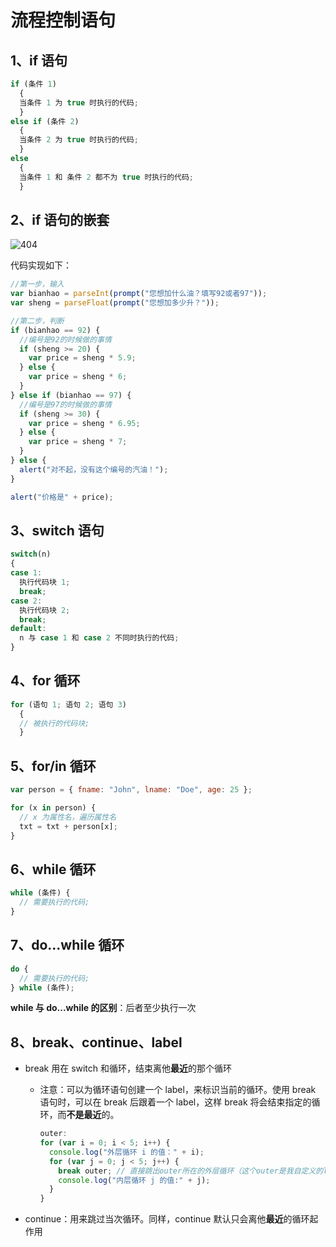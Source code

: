 # 流程控制语句

## 1、if 语句

```js
if (条件 1)
  {
  当条件 1 为 true 时执行的代码;
  }
else if (条件 2)
  {
  当条件 2 为 true 时执行的代码;
  }
else
  {
  当条件 1 和 条件 2 都不为 true 时执行的代码;
  }
```

## 2、if 语句的嵌套

![404](http://img.smyhvae.com/20180117_2232.png)

代码实现如下：

```js
//第一步，输入
var bianhao = parseInt(prompt("您想加什么油？填写92或者97"));
var sheng = parseFloat(prompt("您想加多少升？"));

//第二步，判断
if (bianhao == 92) {
  //编号是92的时候做的事情
  if (sheng >= 20) {
    var price = sheng * 5.9;
  } else {
    var price = sheng * 6;
  }
} else if (bianhao == 97) {
  //编号是97的时候做的事情
  if (sheng >= 30) {
    var price = sheng * 6.95;
  } else {
    var price = sheng * 7;
  }
} else {
  alert("对不起，没有这个编号的汽油！");
}

alert("价格是" + price);
```

## 3、switch 语句

```js
switch(n)
{
case 1:
  执行代码块 1;
  break;
case 2:
  执行代码块 2;
  break;
default:
  n 与 case 1 和 case 2 不同时执行的代码;
}
```

## 4、for 循环

```js
for (语句 1; 语句 2; 语句 3)
  {
  // 被执行的代码块;
  }
```

## 5、for/in 循环

```js
var person = { fname: "John", lname: "Doe", age: 25 };

for (x in person) {
  // x 为属性名，遍历属性名
  txt = txt + person[x];
}
```

## 6、while 循环

```js
while (条件) {
  // 需要执行的代码;
}
```

## 7、do...while 循环

```js
do {
  // 需要执行的代码;
} while (条件);
```

**while 与 do...while 的区别**：后者至少执行一次

## 8、break、continue、label

- break 用在 switch 和循环，结束离他**最近**的那个循环

  - 注意：可以为循环语句创建一个 label，来标识当前的循环。使用 break 语句时，可以在 break 后跟着一个 label，这样 break 将会结束指定的循环，而**不是最近**的。
    ```js
    outer: 
    for (var i = 0; i < 5; i++) {
      console.log("外层循环 i 的值：" + i);
      for (var j = 0; j < 5; j++) {
        break outer; // 直接跳出outer所在的外层循环（这个outer是我自定义的label）
        console.log("内层循环 j 的值:" + j);
      }
    }
    ```

- continue：用来跳过当次循环。同样，continue 默认只会离他**最近**的循环起作用
